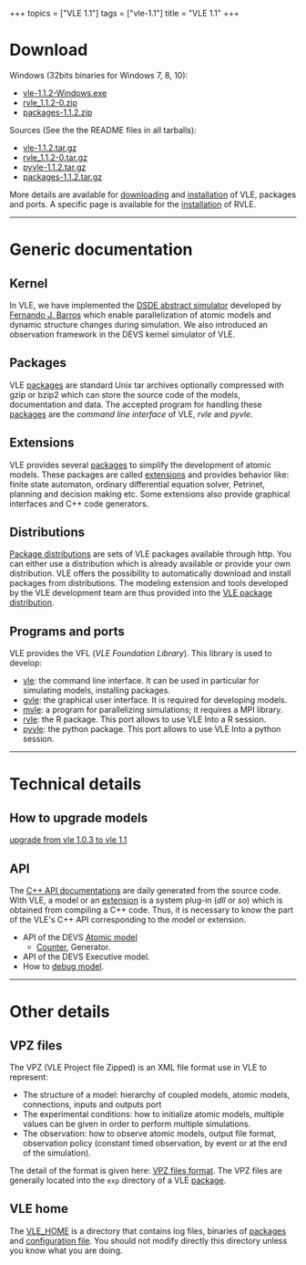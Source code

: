 +++
topics = ["VLE 1.1"]
tags = ["vle-1.1"]
title = "VLE 1.1"
+++

# Download

Windows (32bits binaries for Windows 7, 8, 10):

- [vle-1.1.2-Windows.exe](http://www.vle-project.org/pub/vle/1.1/1.1.2/vle-1.1.2-Windows.exe)
- [rvle_1.1.2-0.zip](http://www.vle-project.org/pub/vle/1.1/1.1.2/rvle_1.1.2-0.zip)
- [packages-1.1.2.zip](http://www.vle-project.org/pub/vle/1.1/1.1.2/packages-1.1.2.zip)

Sources (See the the README files in all tarballs):

* [vle-1.1.2.tar.gz](http://www.vle-project.org/pub/vle/1.1/1.1.2/vle-1.1.2.tar.gz)
* [rvle_1.1.2-0.tar.gz](http://www.vle-project.org/pub/vle/1.1/1.1.2/rvle_1.1.2-0.tar.gz)
* [pyvle-1.1.2.tar.gz](http://www.vle-project.org/pub/vle/1.1/1.1.2/pyvle-1.1.2.tar.gz)
* [packages-1.1.2.tar.gz](http://www.vle-project.org/pub/vle/1.1/1.1.2/packages-1.1.2.tar.gz)

More details are available for [downloading](download) and
[installation](installation) of VLE, packages and ports. A specific page is
available for the [installation](rvle) of RVLE.

---

# Generic documentation

## Kernel

In VLE, we have implemented the [DSDE abstract
simulator](http://portal.acm.org/citation.cfm?id=293257) developed by [Fernando
J. Barros](http://eden.dei.uc.pt/~barros/) which enable parallelization of
atomic models and dynamic structure changes during simulation. We also
introduced an observation framework in the DEVS kernel simulator of VLE.

## Packages

VLE [packages] are standard Unix tar archives optionally compressed with gzip or
bzip2 which can store the source code of the models, documentation and data. The
accepted program for handling these [packages] are the *command line interface*
of VLE, *rvle* and *pyvle*.

## Extensions

VLE provides several [packages] to simplify the development of atomic models.
These packages are called [extensions] and provides behavior like: finite state
automaton, ordinary differential equation solver, Petrinet, planning and
decision making etc. Some extensions also provide graphical interfaces and C++
code generators.

## Distributions

[Package distributions](distributions) are sets of VLE packages available
through http. You can either use a distribution which is already available or
provide your own distribution. VLE offers the possibility to automatically
download and install packages from distributions. The modeling extension and
tools developed by the VLE development team are thus provided into the [VLE
package distribution](vle-packages-distribution).

## Programs and ports

VLE provides the VFL (_VLE Foundation Library_). This library is used to
develop:

- [vle](vle-cli): the command line interface. It can be used in particular for
  simulating models, installing packages.
- [gvle](gvle): the graphical user interface. It is required for developing models.
- [mvle](mvle): a program for parallelizing simulations; it requires a MPI library.
- [rvle](rvle): the R package. This port allows to use VLE Into a R session.
- [pyvle](pyvle): the python package. This port allows to use VLE Into a python session.

---

# Technical details

## How to upgrade models

[upgrade from vle 1.0.3 to vle 1.1](upgrade-from-vle-1.0.3-to-vle-1.1)

## API

The [C++ API documentations](http://www.vle-project.org/doxygen/1.1/) are daily
generated from the source code. With VLE, a model or an [extension] is a system
plug-in (*dll* or *so*) which is obtained from compiling a C++ code. Thus, it is
necessary to know the part of the VLE's C++ API corresponding to the model or
extension.

- API of the DEVS [Atomic model]
  * [Counter], Generator.
- API of the DEVS Executive model.
- How to [debug model].

---

# Other details

## VPZ files

The VPZ (VLE Project file Zipped) is an XML file format use in VLE to represent:

* The structure of a model: hierarchy of coupled models, atomic models,
  connections, inputs and outputs port
* The experimental conditions: how to initialize atomic models, multiple values
  can be given in order to perform multiple simulations.
* The observation: how to observe atomic models, output file format, observation
  policy (constant timed observation, by event or at the end of the simulation).

The detail of the format is given here: [VPZ files format](vpz-files-format).
The VPZ files are generally located into the `exp` directory of a VLE
[package](packages).

## VLE home

The [VLE_HOME](vle-home) is a directory that contains log files, binaries of
[packages] and [configuration file](configuration-file). You should not modify
directly this directory unless you know what you are doing.

   [Atomic model]: atomic-model
   [Counter]: examples/counter
   [debug model]: debug-model
   [packages]: packages
   [extension]: extensions
   [extensions]: extensions
   [VLE 1.0]: http://www.vle-project.org/doxygen/1.0
   [VLE 1.1]: http://www.vle-project.org/doxygen/1.1
   [VLE in progress]: http://www.vle-project.org/doxygen/dev
